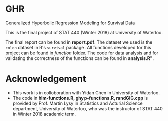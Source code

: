 # GHR
Generalized Hyperbolic Regression Modeling for Survival Data

This is the final project of STAT 440 (Winter 2018) at University of Waterloo.

The final report can be found in **report.pdf**. The dataset we used is the `colon` dataset in R's `survival` package. 
All functions developed for this project can be found in *function* folder. The code for data analysis and for validating the correctness of the functions can be found in **analysis.R"**.


# Acknowledgement
* This work is in colloboration with Yidan Chen in University of Waterloo. 
* The code in **hlm-functions.R, ghyp-functions.R, randGIG.cpp** is provided by Prof. Martin Lysy in Statistics and Acturial Science department, University of Waterloo, who was the instructor of STAT 440 in Winter 2018 academic term.
